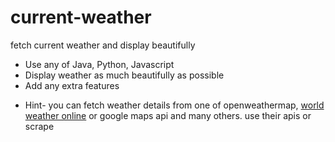 # current-weather
fetch current weather and display beautifully 
  - Use any of Java, Python, Javascript 
  - Display weather as much beautifully as possible
  - Add any extra features
  
  * Hint- you can fetch weather details from one of openweathermap, [world weather online](https://developer.worldweatheronline.com/api/) or google maps api and many others. use their apis or scrape 
